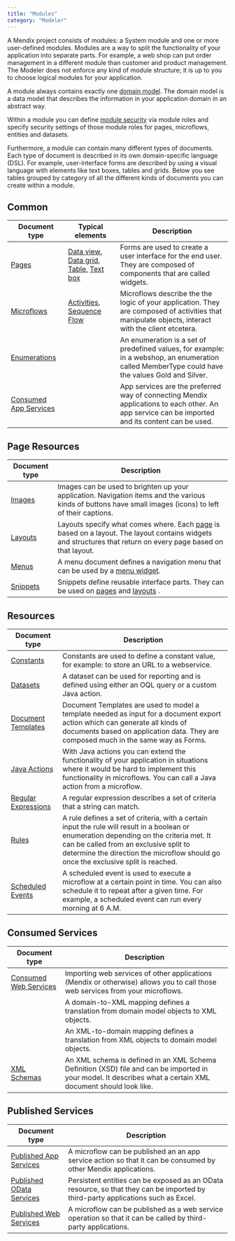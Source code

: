 ```yaml
---
title: "Modules"
category: "Modeler"
---
```



A Mendix project consists of modules: a System module and one or more user-defined modules. Modules are a way to split the functionality of your application into separate parts. For example, a web shop can put order management in a different module than customer and product management. The Modeler does not enforce any kind of module structure; it is up to you to choose logical modules for your application.

A module always contains exactly one [domain model](domain-model). The domain model is a data model that describes the information in your application domain in an abstract way.

Within a module you can define [module security](module-security) via module roles and specify security settings of those module roles for pages, microflows, entities and datasets.

Furthermore, a module can contain many different types of documents. Each type of document is described in its own domain-specific language (DSL). For example, user-interface forms are described by using a visual language with elements like text boxes, tables and grids. Below you see tables grouped by category of all the different kinds of documents you can create within a module.

## Common

| Document type | Typical elements | Description |
| --- | --- | --- |
| [Pages](pages) | [Data view](data-view), [Data grid](data-grid), [Table](table), [Text box](text-box) | Forms are used to create a user interface for the end user. They are composed of components that are called widgets. |
| [Microflows](microflows) | [Activities](activities), [Sequence Flow](sequence-flow) | Microflows describe the the logic of your application. They are composed of activities that manipulate objects, interact with the client etcetera. |
| [Enumerations](enumerations) |   | An enumeration is a set of predefined values, for example: in a webshop, an enumeration called MemberType could have the values Gold and Silver. |
| [Consumed App Services](consumed-app-services) |   | App services are the preferred way of connecting Mendix applications to each other. An app service can be imported and its content can be used. |

## Page Resources

| Document type | Description |
| --- | --- |
| [Images](images) | Images can be used to brighten up your application. Navigation items and the various kinds of buttons have small images (icons) to left of their captions. |
| [Layouts](layout) | Layouts specify what comes where. Each  [page](page) is based on a layout. The layout contains widgets and structures that return on every page based on that layout.  |
| [Menus](menu) | A menu document defines a navigation menu that can be used by a  [menu widget](menu-widgets). |
| [Snippets](snippet) | Snippets define reusable interface parts. They can be used on  [pages](page) and  [layouts](layout) . |

## Resources

| Document type | Description |
| --- | --- |
| [Constants](constants) | Constants are used to define a constant value, for example: to store an URL to a webservice. |
| [Datasets](data-sets) | A dataset can be used for reporting and is defined using either an OQL query or a custom Java action. |
| [Document Templates](document-templates) | Document Templates are used to model a template needed as input for a document export action which can generate all kinds of documents based on application data. They are composed much in the same way as Forms. |
| [Java Actions](java-actions) | With Java actions you can extend the functionality of your application in situations where it would be hard to implement this functionality in microflows. You can call a Java action from a microflow. |
| [Regular Expressions](regular-expressions) | A regular expression describes a set of criteria that a string can match. |
| [Rules](rules) | A rule defines a set of criteria, with a certain input the rule will result in a boolean or enumeration depending on the criteria met. It can be called from an exclusive split to determine the direction the microflow should go once the exclusive split is reached. |
| [Scheduled Events](scheduled-events) | A scheduled event is used to execute a microflow at a certain point in time. You can also schedule it to repeat after a given time. For example, a scheduled event can run every morning at 6 A.M. |

## Consumed Services

| Document type | Description |
| --- | --- |
| [Consumed Web Services](consumed-web-services) | Importing web services of other applications (Mendix or otherwise) allows you to call those web services from your microflows. |
|  | A domain-to-XML mapping defines a translation from domain model objects to XML objects. |
|  | An XML-to-domain mapping defines a translation from XML objects to domain model objects. |
| [XML Schemas](xml-schemas) | An XML schema is defined in an XML Schema Definition (XSD) file and can be imported in your model. It describes what a certain XML document should look like. |

## Published Services

| Document type | Description |
| --- | --- |
| [Published App Services](published-app-services) | A microflow can be published an an app service action so that it can be consumed by other Mendix applications. |
| [Published OData Services](published-odata-services) | Persistent entities can be exposed as an OData resource, so that they can be imported by third-party applications such as Excel. |
| [Published Web Services](published-web-services) | A microflow can be published as a web service operation so that it can be called by third-party applications. |
